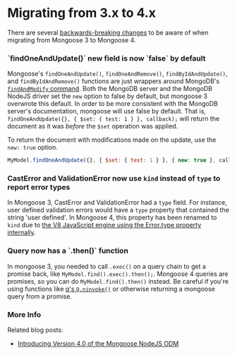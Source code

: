 # Migrating from 3.x to 4.x

There are several [backwards-breaking changes](https://github.com/Automattic/mongoose/wiki/4.0-Release-Notes) to be aware of when migrating from Mongoose 3 to Mongoose 4.

<h3 id="findandmodify-new">`findOneAndUpdate()` new field is now `false` by default</h3>

Mongoose's `findOneAndUpdate()`, `findOneAndRemove()`,
`findByIdAndUpdate()`, and `findByIdAndRemove()` functions are just
wrappers around MongoDB's
[`findAndModify` command](http://www.mongodb.com/docs/manual/reference/method/db.collection.findAndModify/).
Both the MongoDB server and the MongoDB NodeJS driver set the `new` option
to false by default, but mongoose 3 overwrote this default. In order to be
more consistent with the MongoDB server's documentation, mongoose will
use false by default. That is,
`findOneAndUpdate({}, { $set: { test: 1 } }, callback);` will return the
document as it was *before* the `$set` operation was applied.

To return the document with modifications made on the update, use the `new: true` option.

```javascript
MyModel.findOneAndUpdate({}, { $set: { test: 1 } }, { new: true }, callback);
```

### CastError and ValidationError now use `kind` instead of `type` to report error types

In Mongoose 3, CastError and ValidationError had a `type` field. For instance, user defined validation errors would have a `type` property that contained the string 'user defined'. In Mongoose 4, this property has been renamed to `kind` due to [the V8 JavaScript engine using the Error.type property internally](https://code.google.com/p/v8/issues/detail?id=2397).

<h3 id="promises">Query now has a `.then()` function</h3>

In mongoose 3, you needed to call `.exec()` on a query chain to get a
promise back, like `MyModel.find().exec().then();`. Mongoose 4 queries are
promises, so you can do `MyModel.find().then()` instead. Be careful if
you're using functions like
[q's `Q.ninvoke()`](https://github.com/kriskowal/q#adapting-node) or
otherwise returning a mongoose query from a promise.

<h3 id="moreinfo">More Info</h3>

Related blog posts:

- [Introducing Version 4.0 of the Mongoose NodeJS ODM](http://www.mongodb.com/blog/post/introducing-version-40-mongoose-nodejs-odm)
